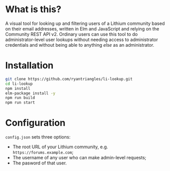 # What is this?

A visual tool for looking up and filtering users of a Lithium community based on their email addresses, written in Elm and JavaScript and relying on the Community REST API v2. Ordinary users can use this tool to do administrator-level user lookups without needing access to administrator credentials and without being able to anything *else* as an administrator.

# Installation

```bash
git clone https://github.com/ryantriangles/li-lookup.git
cd li-lookup
npm install
elm-package install -y
npm run build
npm run start
```

# Configuration

`config.json` sets three options:

- The root URL of your Lithium community, e.g. `https://forums.example.com`;
- The username of any user who can make admin-level requests;
- The pasword of that user.
